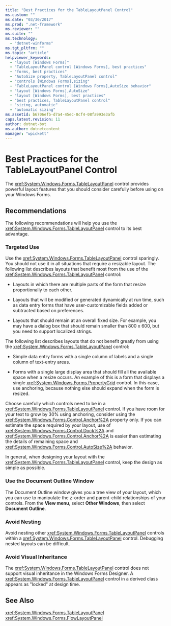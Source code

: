 ```yaml
---
title: "Best Practices for the TableLayoutPanel Control"
ms.custom: ""
ms.date: "03/30/2017"
ms.prod: ".net-framework"
ms.reviewer: ""
ms.suite: ""
ms.technology: 
  - "dotnet-winforms"
ms.tgt_pltfrm: ""
ms.topic: "article"
helpviewer_keywords: 
  - "layout [Windows Forms]"
  - "TableLayoutPanel control [Windows Forms], best practices"
  - "forms, best practices"
  - "AutoSize property, TableLayoutPanel control"
  - "controls [Windows Forms],sizing"
  - "TableLayoutPanel control [Windows Forms],AutoSize behavior"
  - "layout [Windows Forms],AutoSize"
  - "layout [Windows Forms], best practices"
  - "best practices, TableLayoutPanel control"
  - "sizing, automatic"
  - "automatic sizing"
ms.assetid: b6706efb-d7a4-45ec-8cf4-08fa993e3afb
caps.latest.revision: 11
author: dotnet-bot
ms.author: dotnetcontent
manager: "wpickett"
---
```

# Best Practices for the TableLayoutPanel Control
The <xref:System.Windows.Forms.TableLayoutPanel> control provides powerful layout features that you should consider carefully before using on your Windows Forms.  
  
## Recommendations  
 The following recommendations will help you use the <xref:System.Windows.Forms.TableLayoutPanel> control to its best advantage.  
  
### Targeted Use  
 Use the <xref:System.Windows.Forms.TableLayoutPanel> control sparingly. You should not use it in all situations that require a resizable layout. The following list describes layouts that benefit most from the use of the <xref:System.Windows.Forms.TableLayoutPanel> control:  
  
-   Layouts in which there are multiple parts of the form that resize proportionally to each other.  
  
-   Layouts that will be modified or generated dynamically at run time, such as data entry forms that have user-customizable fields added or subtracted based on preferences.  
  
-   Layouts that should remain at an overall fixed size. For example, you may have a dialog box that should remain smaller than 800 x 600, but you need to support localized strings.  
  
 The following list describes layouts that do not benefit greatly from using the <xref:System.Windows.Forms.TableLayoutPanel> control:  
  
-   Simple data entry forms with a single column of labels and a single column of text-entry areas.  
  
-   Forms with a single large display area that should fill all the available space when a resize occurs. An example of this is a form that displays a single <xref:System.Windows.Forms.PropertyGrid> control. In this case, use anchoring, because nothing else should expand when the form is resized.  
  
 Choose carefully which controls need to be in a <xref:System.Windows.Forms.TableLayoutPanel> control. If you have room for your text to grow by 30% using anchoring, consider using the <xref:System.Windows.Forms.Control.Anchor%2A> property only. If you can estimate the space required by your layout, use of <xref:System.Windows.Forms.Control.Dock%2A> and <xref:System.Windows.Forms.Control.Anchor%2A> is easier than estimating the details of remaining space and <xref:System.Windows.Forms.Control.AutoSize%2A> behavior.  
  
 In general, when designing your layout with the <xref:System.Windows.Forms.TableLayoutPanel> control, keep the design as simple as possible.  
  
### Use the Document Outline Window  
 The Document Outline window gives you a tree view of your layout, which you can use to manipulate the z-order and parent-child relationships of your controls. From the **View menu**, select **Other Windows**, then select **Document Outline**.  
  
### Avoid Nesting  
 Avoid nesting other <xref:System.Windows.Forms.TableLayoutPanel> controls within a <xref:System.Windows.Forms.TableLayoutPanel> control. Debugging nested layouts can be difficult.  
  
### Avoid Visual Inheritance  
 The <xref:System.Windows.Forms.TableLayoutPanel> control does not support visual inheritance in the Windows Forms Designer. A <xref:System.Windows.Forms.TableLayoutPanel> control in a derived class appears as "locked" at design time.  
  
## See Also  
 <xref:System.Windows.Forms.TableLayoutPanel>   
 <xref:System.Windows.Forms.FlowLayoutPanel>
